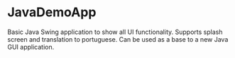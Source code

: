 # JavaDemoApp
Basic Java Swing application to show all UI functionality.
Supports splash screen and translation to portuguese.
Can be used as a base to a new Java GUI application.
